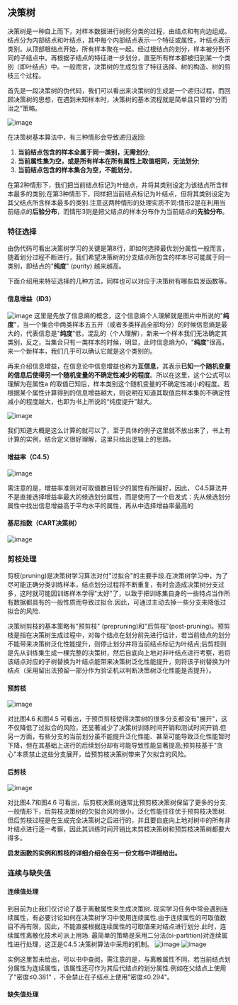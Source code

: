 ## 决策树
决策树是一种自上而下，对样本数据进行树形分类的过程，由结点和有向边组成。结点分为内部结点和叶结点，其中每个内部结点表示一个特征或属性，叶结点表示类别。从顶部根结点开始，所有样本聚在一起。经过根结点的划分，样本被分到不同的子结点中。再根据子结点的特征进一步划分，直至所有样本都被归到某一个类别（即叶结点）中。一般而言，决策树的生成包含了特征选择、树的构造、树的剪枝三个过程。

首先是一段决策树的伪代码，我们可以看出来决策树的生成是一个递归过程，而回顾决策树的思想，在遇到未知样本时，决策树的基本流程就是简单且只管的“分而治之”策略。

![image](https://user-images.githubusercontent.com/88269254/170398654-ab1153ec-aaa0-4f33-93dd-66e8c2e551bf.png)

在决策树基本算法中，有三种情形会导致递归返回: 

1. **当前结点包含的样本全属于同一类别，无需划分**; 
2. **当前属性集为空，或是所有样本在所有属性上取值相同，无法划分**; 
3. **当前结点包含的样本集合为空，不能划分**。

在第2种情形下，我们把当前结点标记为叶结点，井将其类别设定为该结点所含样本最多的类别;在第3种情形下，同样把当前结点标记为叶结点，但将其类别设定为其父结点所含样本最多的类别.注意这两种情形的处理实质不同:情形2是在利用当前结点的**后验分布**，而情形3则是把父结点的样本分布作为当前结点的**先验分布**。

### 特征选择
由伪代码可看出决策树学习的关键是第8行，即如何选择最优划分属性一般而言，随着划分过程不断进行，我们希望决策树的分支结点所包含的样本尽可能属于同一类别，即结点的"**纯度**" (purity) 越来越高。

下面介绍用来特征选择的几种方法，同样也可以对应于决策树有哪些启发函数等。

#### 信息增益（ID3）
![image](https://user-images.githubusercontent.com/88269254/170403271-ae26930f-722d-4676-9cf1-290560653237.png)
这里是先放了信息熵的概念，这个信息熵个人理解就是图片中所说的"**纯度**"，当一个集合中两类样本五五开（或者多类样品全部均分）的时候信息熵是最大的，代表信息是"**纯度**"低，混乱的（个人理解），新来一个样本我们无法确定其类别，反之，当集合只有一类样本的时候，明显，此时信息熵为0，"**纯度**"很高，来一个新样本，我们几乎可以确认它就是这个类别的。

再来介绍信息增益，在信息论中信息增益也称为**互信息**，其表示**已知一个随机变量的信息后使得另一个随机变量的不确定性减少的程度**。所以在这里，这个公式可以理解为在属性a 的取值已知后，样本类别这个随机变量的不确定性减小的程度。若根据某个属性计算得到的信息增益越大，则说明在知道其取值后样本集的不确定性减小的程度越大，也即为书上所说的“纯度提升”越大。

![image](https://user-images.githubusercontent.com/88269254/170404000-4531680b-b816-44ef-b849-2129ce3abc23.png)

我们知道大概是这么计算的就可以了，至于具体的例子这里就不放出来了，书上有计算的实例，结合定义很好理解，这里只给出逻辑上的思路。

#### 增益率（C4.5）
![image](https://user-images.githubusercontent.com/88269254/170405684-4cbf1b8f-0c82-4c2b-9965-86afe7c4d6e5.png)

需注意的是，增益率准则对可取值数目较少的属性有所偏好，因此， C4.5算法并不是直接选择增益率最大的候选划分属性，而是使用了一个启发式：先从候选划分属性中找出信息增益高于平均水平的属性，再从中选择增益率最高的

#### 基尼指数（CART决策树）
![image](https://user-images.githubusercontent.com/88269254/170405903-57c616a4-1531-4331-b1b0-9aac0fbeffbe.png)

### 剪枝处理
剪枝(pruning)是决策树学习算法对付"过拟合"的主要手段.在决策树学习中，为了尽可能正确分类训练样本，结点划分过程将不断重复，有时会造成决策树分支过多，这时就可能因训练样本学得"太好"了，以致于把训练集自身的一些特点当作所有数据都具有的一般性质而导致过拟合.因此，可通过主动去掉一些分支来降低过拟合的风险.

决策树剪枝的基本策略有"预剪枝" (prepruning)和"后剪枝"(post-pruning)。预剪枝是指在决策树生成过程中，对每个结点在划分前先进行估计，若当前结点的划分不能带来决策树泛化性能提升，则停止划分并将当前结点标记为叶结点;后剪枝则是先从训练集生成一棵完整的决策树，然后自底向上地对非叶结点进行考察，若将该结点对应的子树替换为叶结点能带来决策树泛化性能提升，则将该子树替换为叶结点（采用留出法预留一部分作为验证机以判断决策树泛化性能是否提升）。

#### 预剪枝
![image](https://user-images.githubusercontent.com/88269254/170406875-2e3bb471-1b43-48e4-b13a-cdeff2d6c18b.png)

对比图4.6 和图4.5 可看出，于预页剪枝使得决策树的很多分支都没有"展开"，这不仅降低了过拟合的风险，还显著减少了决策树训练时间开销和测试时间开销.但另一方面，有些分支的当前划分虽不能提升泛化性能、甚至可能导致泛化性能暂时下降，但在其基础上进行的后续划分却有可能导致性能显著提高;预剪枝基于"贪心"本质禁止这些分支展开，给预剪枝决策树带来了欠拟含的风险。

#### 后剪枝
![image](https://user-images.githubusercontent.com/88269254/170407098-63dc232c-a003-475a-9187-72a1538a50d3.png)

对比图4.7和图4.6 可看出，后剪枝决策树通常比预剪枝决策树保留了更多的分支. 一般情形下，后剪枝决策树的欠拟合风险很小，泛化性能往往优于预剪枝决策树.但后剪枝过程是在生成完全决策树之后进行的，并且要自底向上地对树中的所有非叶结点进行逐一考察，因此其训练时间开销比未剪枝决策树和预剪枝决策树都要大得多。

**启发函数的实例和剪枝的详细介绍会在另一份文档中详细给出。**

### 连续与缺失值
#### 连续值处理
到目前为止我们仅讨论了基于离散属性来生成决策树. 现实学习任务中常会遇到连续属性，有必要讨论如何在决策树学习中使用连续属性.由于连续属性的可取值数目不再有限，因此，不能直接根据连续属性的可取值来对结点进行划分.此时，连续属性离散化技术可派上用场. 最简单的策略是采用二分法(bi-partition)对连续属性进行处理，这正是C4.5 决策树算法中采用的机制。
![image](https://user-images.githubusercontent.com/88269254/170408819-5def5e7f-13d2-450c-afac-a158b9f37b8b.png)
![image](https://user-images.githubusercontent.com/88269254/170408872-c20bd45d-cf7d-4742-93a1-3b9d9d8221c6.png)

实例这里暂未给出，可以书中查阅，需注意的是，与离散属性不同，若当前结点划分属性为连续属性，该属性还可作为其后代结点的划分属性.例如在父结点上使用了"密度≤0.381" ，不会禁止在子结点上使用"密度≤0.294"。
#### 缺失值处理
